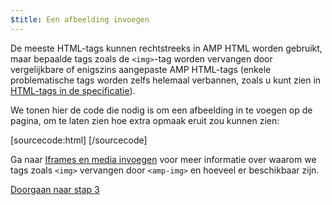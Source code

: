 ```yaml
---
$title: Een afbeelding invoegen
---
```


De meeste HTML-tags kunnen rechtstreeks in AMP HTML worden gebruikt, maar bepaalde tags zoals de `<img>`-tag worden vervangen door vergelijkbare of enigszins aangepaste AMP HTML-tags (enkele problematische tags worden zelfs helemaal verbannen, zoals u kunt zien in [HTML-tags in de specificatie](https://github.com/ampproject/amphtml/blob/master/spec/amp-html-format.md)).

We tonen hier de code die nodig is om een afbeelding in te voegen op de pagina, om te laten zien hoe extra opmaak eruit zou kunnen zien:

[sourcecode:html]
<amp-img src="welcome.jpg" alt="Welcome" height="400" width="800"></amp-img>
[/sourcecode]

Ga naar [Iframes en media invoegen](/docs/guides/amp_replacements.html) voor meer informatie over waarom we tags zoals `<img>` vervangen door `<amp-img>` en hoeveel er beschikbaar zijn.

<a class="go-button button" href="/nl/docs/get_started/create/presentation_layout.html">Doorgaan naar stap 3</a>
